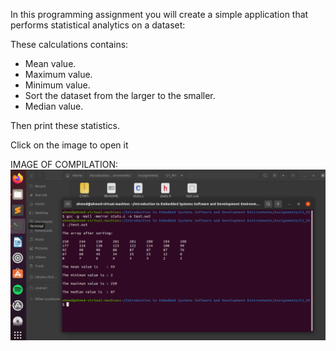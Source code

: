 In this programming assignment you will create a simple application that performs statistical analytics on a dataset:

These calculations contains: 
- Mean value. 
- Maximum value.
- Minimum value. 
- Sort the dataset from the larger to the smaller.
- Median value.

Then print these statistics.


Click on the image to open it

IMAGE OF COMPILATION: 
![alt text](https://github.com/AhmedHassan95/Makefile/blob/master/Assignments/C1_M1/C1M1.png)

